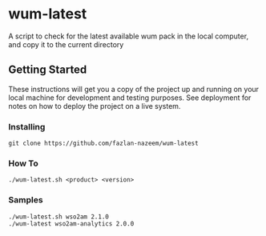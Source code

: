 # wum-latest
A script to check for the latest available wum pack in the local computer, and copy it to the current directory

## Getting Started

These instructions will get you a copy of the project up and running on your local machine for development and testing purposes. See deployment for notes on how to deploy the project on a live system.

### Installing

```
git clone https://github.com/fazlan-nazeem/wum-latest
```

### How To
```
./wum-latest.sh <product> <version>
```

### Samples

```
./wum-latest.sh wso2am 2.1.0
./wum-latest wso2am-analytics 2.0.0
```
